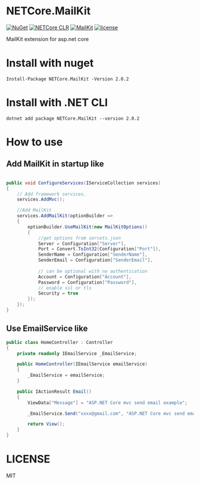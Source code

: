 # NETCore.MailKit
[![NuGet](https://img.shields.io/nuget/v/NETCore.MailKit.svg)](https://nuget.org/packages/NETCore.MailKit)
[![NETCore CLR](https://img.shields.io/badge/.NETCore%20Clr-2.0-brightgreen.svg)](https://www.microsoft.com/net/core)
[![MailKit](https://img.shields.io/badge/MailKit-2.0.1-orange.svg)](https://github.com/jstedfast/MailKit)
[![license](https://img.shields.io/github/license/myloveCc/NETCore.MailKit.svg)](https://github.com/myloveCc/NETCore.MailKit/blob/master/lICENSE)


MailKit extension for asp.net core

# Install with nuget

```
Install-Package NETCore.MailKit -Version 2.0.2
```

# Install with .NET CLI
```
dotnet add package NETCore.MailKit --version 2.0.2
```

# How to use

## Add MailKit in startup like 

```csharp

public void ConfigureServices(IServiceCollection services)
{
    // Add framework services.
    services.AddMvc();

    //Add MailKit
    services.AddMailKit(optionBuilder =>
    {
        optionBuilder.UseMailKit(new MailKitOptions()
        {
            //get options from sercets.json
            Server = Configuration["Server"],
            Port = Convert.ToInt32(Configuration["Port"]),
            SenderName = Configuration["SenderName"],
            SenderEmail = Configuration["SenderEmail"],
			
            // can be optional with no authentication 
            Account = Configuration["Account"],
            Password = Configuration["Password"],
            // enable ssl or tls
            Security = true
        });
    });
}

```

## Use EmailService like 

```csharp
public class HomeController : Controller
{
    private readonly IEmailService _EmailService;

    public HomeController(IEmailService emailService)
    {
        _EmailService = emailService;
    }

    public IActionResult Email()
    {
        ViewData["Message"] = "ASP.NET Core mvc send email example";

        _EmailService.Send("xxxx@gmail.com", "ASP.NET Core mvc send email example", "Send from asp.net core mvc action");

        return View();
    }
}

```

# LICENSE

MIT
